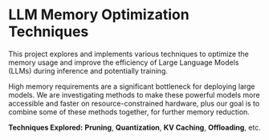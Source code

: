 # LLM Memory Optimization Techniques

This project explores and implements various techniques to optimize the memory usage and improve the efficiency of Large Language Models (LLMs) during inference and potentially training.

High memory requirements are a significant bottleneck for deploying large models. We are investigating methods to make these powerful models more accessible and faster on resource-constrained hardware, plus our goal is to combine some of these methods together, for further memory reduction.

**Techniques Explored:** **Pruning**, **Quantization**, **KV Caching**, **Offloading**, etc.
